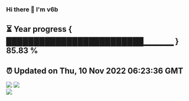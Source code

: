 ### Hi there 👋  I'm v6b  
⏳ Year progress { █████████████████████████▁▁▁▁▁ } 85.83 %
---
⏰ Updated on Thu, 10 Nov 2022 06:23:36 GMT
---
![](https://github-readme-stats.vercel.app/api?username=v6b&bg_color=30,e96443,904e95&title_color=fff&text_color=fff&layout=compact)
![](https://github-readme-stats.vercel.app/api/top-langs/?username=v6b&layout=compact&bg_color=30,e96443,904e95&title_color=fff&text_color=fff)  
![](https://gcore.jsdelivr.net/gh/v6b/v6b@main/assets/github-contribution-grid-snake.svg)

